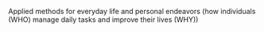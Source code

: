 Applied methods for everyday life and personal endeavors (how individuals (WHO) manage daily tasks and improve their lives (WHY))
